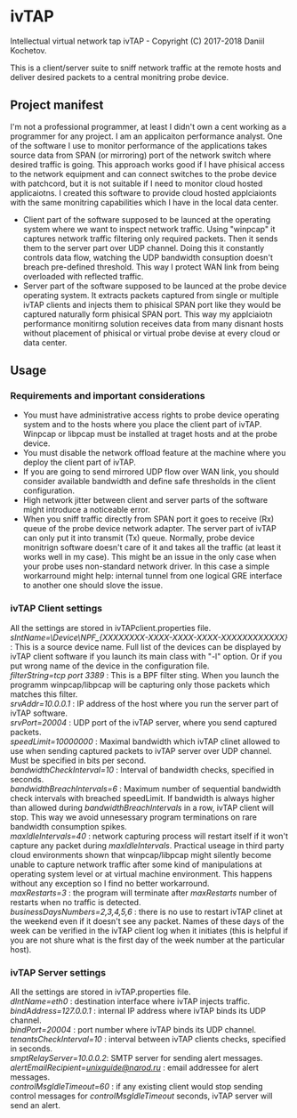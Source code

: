 # ivTAP
Intellectual virtual network tap
ivTAP - Copyright (C) 2017-2018  Daniil Kochetov.

This is a client/server suite to sniff network traffic at the remote hosts and deliver desired packets to a central monitring probe device. 

## Project manifest
I'm not a professional programmer, at least I didn't own a cent working as a programmer for any project. I am an applicaiton performance analyst. One of the software I use to monitor performance of the applications takes source data from SPAN (or mirroring) port of the network switch where desired traffic is going. This approach works good if I have phisical access to the network equipment and can connect switches to the probe device with patchcord, but it is not suitable if I need to monitor cloud hosted applicaiotns. I created this software to provide cloud hosted applciaionts with the same monitring capabilities which I have in the local data center.
- Client part of the software supposed to be launced at the operating system where we want to inspect network traffic. Using "winpcap" it captures network traffic filtering only required packets. Then it sends them to the server part over UDP channel. Doing this it constantly controls data flow, watching the UDP bandwidth consuption doesn't breach pre-defined threshold. This way I protect WAN link from being overloaded with reflected traffic.
- Server part of the software supposed to be launced at the probe device operating system. It extracts packets captured from single or multiple ivTAP clients and injects them to phisical SPAN port like they would be captured naturally form phisical SPAN port.
This way my applciaiotn performance monitirng solution receives data from many disnant hosts without placement of phisical or virtual probe devise at every cloud or data center.

## Usage

### Requirements and important considerations
- You must have administrative access rights to probe device operating system and to the hosts where you place the client part of ivTAP. Winpcap or libpcap must be installed at traget hosts and at the probe device.
- You must disable the network offload feature at the machine where you deploy the client part of ivTAP. 
- If you are going to send mirrored UDP flow over WAN link, you should consider available bandwidth and define safe thresholds in the client configuration.
- High network jitter between client and server parts of the software might introduce a noticeable error.
- When you sniff traffic directly from SPAN port it goes to receive (Rx) queue of the probe device network adapter. The server part of ivTAP can only put it into transmit (Tx) queue. Normally, probe device monitrign software doesn't care of it and takes all the traffic (at least it works well in my case). This might be an issue in the only case when your probe uses non-standard network driver. In this case a simple workarround might help: internal tunnel from one logical GRE interface to another one should slove the issue.

### ivTAP Client settings
All the settings are stored in ivTAPclient.properties file.  
*sIntName=\\Device\\NPF_{XXXXXXXX-XXXX-XXXX-XXXX-XXXXXXXXXXXX}* : This is a source device name. Full list of the devices can be displayed by ivTAP client software if you launch its main class with "-l" option. Or if you put wrong name of the device in the configuration file.  
*filterString=tcp port 3389* : This is a BPF filter sting. When you launch the programm winpcap/libpcap will be capturing only those packets which matches this filter.  
*srvAddr=10.0.0.1* : IP address of the host where you run the server part of ivTAP software.  
*srvPort=20004* : UDP port of the ivTAP server, where you send captured packets.  
*speedLimit=10000000* : Maximal bandwidth which ivTAP clinet allowed to use when sending captured packets to ivTAP server over UDP channel. Must be specified in bits per second.  
*bandwidthCheckInterval=10* : Interval of bandwidth checks, specified in seconds.  
*bandwidthBreachIntervals=6* : Maximum number of sequential bandwidth check intervals with breached speedLimit. If bandwidth is always higher than allowed during *bandwidthBreachIntervals* in a row, ivTAP client will stop. This way we avoid unnesessary program terminations on rare bandwidth consumption spikes.  
*maxIdleIntervals=40* : network capturing process will restart itself if it won't capture any packet during *maxIdleIntervals*. Practical useage in third party cloud environments shown that winpcap/libpcap might silently become unable to capture network traffic after some kind of manipulations at operating system level or at virtual machine environment. This happens without any exception so I find no better workarround.  
*maxRestarts=3* : the program will terminate after *maxRestarts* number of restarts when no traffic is detected.  
*businessDaysNumbers=2,3,4,5,6* : there is no use to restart ivTAP clinet at the weekend even if it doesn't see any packet. Names of these days of the week can be verified in the ivTAP client log when it initiates (this is helpful if you are not shure what is the first day of the week number at the particular host).  

### ivTAP Server settings
All the settings are stored in ivTAP.properties file.  
*dIntName=eth0* : destination interface where ivTAP injects traffic.  
*bindAddress=127.0.0.1* : internal IP address where ivTAP binds its UDP channel.  
*bindPort=20004* : port number where ivTAP binds its UDP channel.  
*tenantsCheckInterval=10* : interval between ivTAP clients checks, specified in seconds.  
*smptRelayServer=10.0.0.2*: SMTP server for sending alert messages.  
*alertEmailRecipient=unixguide@narod.ru* : email addressee for alert messages.  
*controlMsgIdleTimeout=60* : if any existing client would stop sending control messages for *controlMsgIdleTimeout* seconds, ivTAP server will send an alert.  



